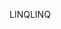 <span data-ttu-id="361ee-101">LINQ</span><span class="sxs-lookup"><span data-stu-id="361ee-101">LINQ</span></span>